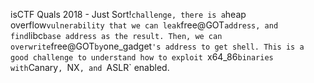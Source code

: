 isCTF Quals 2018 - Just Sort!` challenge, there is a `heap overflow` vulnerability that we can leak `free@GOT` address, and find `libc` base address as the result. Then, we can overwrite `free@GOT` by `one_gadget`'s address to get shell. This is a good challenge to understand how to exploit `x64_86` binaries with `Canary`, `NX`, and `ASLR` enabled.
